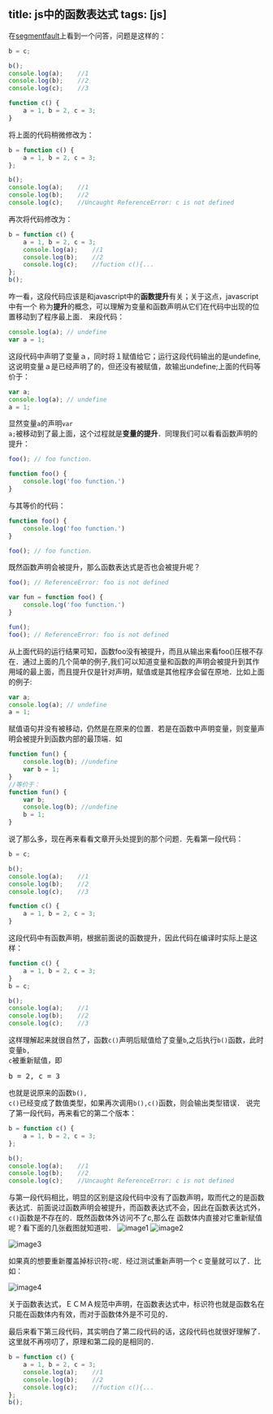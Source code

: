 title: js中的函数表达式
tags: [js]
------------------------
在<a href="http://segmentfault.com/q/1010000003872849">segmentfault</a>上看到一个问答，问题是这样的：
``` js
b = c;

b();
console.log(a);    //1
console.log(b);    //2
console.log(c);    //3

function c() {
    a = 1, b = 2, c = 3;
}
```
将上面的代码稍微修改为：
``` js
b = function c() {
    a = 1, b = 2, c = 3;
};

b();
console.log(a);    //1
console.log(b);    //2
console.log(c);    //Uncaught ReferenceError: c is not defined
```
再次将代码修改为：
``` js
b = function c() {
    a = 1, b = 2, c = 3;
    console.log(a);    //1
    console.log(b);    //2
    console.log(c);    //fuction c(){...
};
b();
```
咋一看，这段代码应该是和javascript中的<strong>函数提升</strong>有关；关于这点，javascript中有一个
称为<strong>提升</strong>的概念，可以理解为变量和函数声明从它们在代码中出现的位置移动到了程序最上面．
来段代码：
``` js
console.log(a); // undefine
var a = 1;
```
这段代码中声明了变量ａ，同时将１赋值给它；运行这段代码输出的是undefine,这说明变量ａ是已经声明了的，但还没有被赋值，故输出undefine;上面的代码等价于：
``` js
var a;
console.log(a); // undefine
a = 1;
```
显然变量<code>a</code>的声明<code>var a;</code>被移动到了最上面，这个过程就是<strong>变量的提升</strong>．同理我们可以看看函数声明的提升：
``` js
foo(); // foo function.

function foo() {
	console.log('foo function.')
}
```
与其等价的代码：
``` js
function foo() {
	console.log('foo function.')
}

foo(); // foo function.
```
既然函数声明会被提升，那么函数表达式是否也会被提升呢？
``` js
foo(); // ReferenceError: foo is not defined

var fun = function foo() {
	console.log('foo function.')
}

fun();
foo(); // ReferenceError: foo is not defined
```
从上面代码的运行结果可知，函数foo没有被提升，而且从输出来看foo()压根不存在．通过上面的几个简单的例子,我们可以知道变量和函数的声明会被提升到其作用域的最上面，而且提升仅是针对声明，赋值或是其他程序会留在原地．比如上面的例子:
``` js
var a;
console.log(a); // undefine
a = 1;
```
赋值语句并没有被移动，仍然是在原来的位置．若是在函数中声明变量，则变量声明会被提升到函数内部的最顶端．如
``` js
function fun() {
	console.log(b); //undefine
	var b = 1;
}
//等价于：
function fun() {
	var b;
	console.log(b); //undefine
	b = 1;
}
```
说了那么多，现在再来看看文章开头处提到的那个问题．先看第一段代码：
``` js
b = c;

b();
console.log(a);    //1
console.log(b);    //2
console.log(c);    //3

function c() {
    a = 1, b = 2, c = 3;
}
```
这段代码中有函数声明，根据前面说的函数提升，因此代码在编译时实际上是这样：
``` js
function c() {
    a = 1, b = 2, c = 3;
}
b = c;

b();
console.log(a);    //1
console.log(b);    //2
console.log(c);    //3
```
这样理解起来就很自然了，函数<code>c()</code>声明后赋值给了变量<code>b</code>,之后执行<code>b()</code>函数，此时变量<code>b, c</code>被重新赋值，即<pre>b = 2, c = 3</pre>
也就是说原来的函数<code>b(), c()</code>已经变成了数值类型，如果再次调用<code>b(),c()</code>函数，则会输出类型错误．
说完了第一段代码，再来看它的第二个版本：
``` js
b = function c() {
    a = 1, b = 2, c = 3;
};

b();
console.log(a);    //1
console.log(b);    //2
console.log(c);    //Uncaught ReferenceError: c is not defined
```
与第一段代码相比，明显的区别是这段代码中没有了函数声明，取而代之的是函数表达式．前面说过函数声明会被提升，而函数表达式不会，因此在函数表达式外，<code>c()</code>函数是不存在的．既然函数体外访问不了c,那么在
函数体内直接对它重新赋值呢？看下面的几张截图就知道啦．
<img src="./images/study/2015-10-26-01.png" alt="image1">
<img src="./images/study/2015-10-26-02.png" alt="image2">

<img src="./images/study/2015-10-26-03.png" alt="image3">


如果真的想要重新覆盖掉标识符<code>c</code>呢．经过测试重新声明一个ｃ变量就可以了．比如：

<img src="./images/study/2015-10-26-04.png" alt="image4">


关于函数表达式，ＥＣＭＡ规范中声明，在函数表达式中，标识符也就是函数名在只能在函数体内有效，而对于函数体外是不可见的．

最后来看下第三段代码，其实明白了第二段代码的话，这段代码也就很好理解了．这里就不再唠叨了，原理和第二段的是相同的．
``` js
b = function c() {
    a = 1, b = 2, c = 3;
    console.log(a);    //1
    console.log(b);    //2
    console.log(c);    //fuction c(){...
};
b();
```










